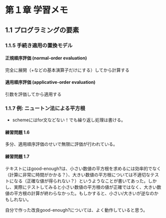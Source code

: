 # 第１章 学習メモ
## 1.1 プログラミングの要素

### 1.1.5 手続き適用の置換モデル
#### 正規順序評価 (normal-order evaluation)
完全に展開（+などの基本演算子だけにする）してから計算する

#### 適用順序評価 (applicative-order evaluation) 
引数を評価してから適用する

### 1.1.7 例: ニュートン法による平方根
- schemeにはfor文などない！でも繰り返し処理は書ける。

#### 練習問題 1.6
多分、適用順序評価のせいで無限に評価が行われている。

#### 練習問題 1.7
テキストにはgood-enough?は、小さい数値の平方根を求めるには効率的でなく（計算に非常に時間がかかる？）、大きい数値の平方根については不適切なテストになる（正確な値が得られない？）というようなことが書いてあった。しかし、実際にテストしてみると小さい数値の平方根の値が正確ではなく、大きい数値の平方根の計算が終わらなかった。もしかすると、小さい/大きいが逆なのかもしれない。

自分で作った改良good-enough?については、よく動作していると思う。
